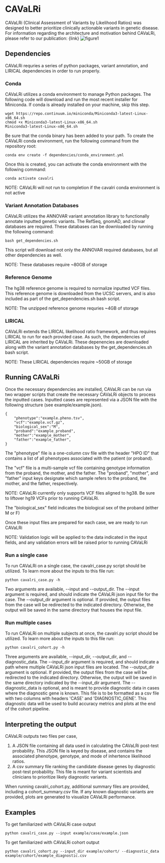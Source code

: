 # CAVaLRi
CAVaLRi (Clinical Assessment of Variants by Likelihood Ratios) was designed to better prioritize clinically actionable variants in genetic disease. For information regarding the architecture and motivation behind CAVaLRi, please refer to our publication: {link}
![figure1](https://user-images.githubusercontent.com/72405035/204615195-6b28be5c-64de-4c59-a27e-bb7aea0c3cb1.png)

## Dependencies
CAVaLRi requries a series of python packages, variant annotation, and LIRICAL dependencies in order to run properly.

### Conda
CAVaLRi utilizes a conda environment to manage Python packages. The following code will download and run the most recent installer for Miniconda. If conda is already installed on your machine, skip this step.
```
wget https://repo.continuum.io/miniconda/Miniconda3-latest-Linux-x86_64.sh
chmod +x Miniconda3-latest-Linux-x86_64.sh
Miniconda3-latest-Linux-x86_64.sh
```

Be sure that the conda binary has been added to your path. To create the CAVaLRi conda environment, run the following command from the repository root:
```
conda env create -f dependencies/conda_environment.yml
```

Once this is created, you can activate the conda environment with the following command:
```
conda activate cavalri
```

NOTE: CAVaLRi will not run to completion if the cavalri conda environment is not active

### Variant Annotation Databases
CAVaLRi utilizes the ANNOVAR variant annotation library to functionally annotate inputted genetic variants. The RefSeq, gnomAD, and clinvar databases are required. These databases can be downloaded by running the following command:
```
bash get_dependencies.sh
```

This script will download not only the ANNOVAR required databases, but all other dependencies as well.

NOTE: These databases require ~80GB of storage

### Reference Genome
The hg38 reference genome is required to normalize inputted VCF files. This reference genome is downloaded from the UCSC servers, and is also included as part of the get_dependencies.sh bash script.

NOTE: The unzipped reference genome requries ~4GB of storage

### LIRICAL
CAVaLRi extends the LIRICAL likelihood ratio framework, and thus requires LIRICAL to run for each provided case. As such, the dependencies of LIRICAL are inherited by CAVaLRi. These depenencies are downloaded along with the variant annotation databases by the get_dependencies.sh bash script.

NOTE: These LIRICAL dependencies require ~50GB of storage

## Running CAVaLRi
Once the necessary dependencies are installed, CAVaLRi can be run via two wrapper scripts that create the necessary CAVaLRi objects to process the inputted cases. Inputted cases are represented via a JSON file with the following structure (see example/example.json).
```
{
    "phenotype":"example.pheno.tsv",
    "vcf":"example.vcf.gz",
    "biological_sex":"M",
    "proband":"example_proband",
    "mother":"example_mother",
    "father":"example_father",
}
```

The "phenotype" file is a one-column csv file with the header "HPO ID" that contains a list of all phenotypes associated with the patient (or proband).

The "vcf" file is a multi-sample vcf file containing genotype information from the proband, the mother, and the father. The "proband", "mother", and "father" input keys designate which sample refers to the proband, the mother, and the father, respectively.

NOTE: CAVaLRi currently only supports VCF files aligned to hg38. Be sure to liftover hg19 VCFs prior to running CAVaLRi.

The "biological_sex" field indicates the biological sex of the proband (either M or F)

Once these input files are prepared for each case, we are ready to run CAVaLRi

NOTE: Validation logic will be applied to the data indicated in the input fields, and any validation errors will be raised prior to running CAVaLRi

### Run a single case
To run CAVaLRi on a single case, the cavalri_case.py script should be utilized. To learn more about the inputs to this file run:
```
python cavalri_case.py -h
```
Two arguments are available, --input and --output_dir. The --input argument is required, and should indicate the CAVaLRi json input file for the case. The --output_dir argument is optional. If provided, the output files from the case will be redirected to the indicated directory. Otherwise, the output will be saved in the same directory that houses the input file.

### Run multiple cases
To run CAVaLRi on multiple subjects at once, the cavalri.py script should be utilized. To learn more about the inputs to this file run:
```
python cavalri_cohort.py -h
```

Three arguments are available, --input_dir, --output_dir, and --diagnostic_data. The --input_dir argument is required, and should indicate a path where multiple CAVaLRi json input files are located. The --output_dir argument is optional. If provided, the output files from the case will be redirected to the indicated directory. Otherwise, the output will be saved in the same directory indicated by the --input_dir argument. The --diagnostic_data is optional, and is meant to provide diagnostic data in cases where the diagnostic gene is known. This file is to be formatted as a csv file with two columns with headers 'CASE' and 'DIAGNOSTIC_GENE'. This diagnostic data will be used to build accuracy metrics and plots at the end of the cohort pipeline.

## Interpreting the output
CAVaLRi outputs two files per case,
1. A JSON file containing all data used in calculating the CAVaLRi post-test probability. This JSON file is keyed by disease, and contains the associated phenotype, genotype, and mode of inhertence likelihood ratios.
2. A csv summary file ranking the candidate disease genes by diagnostic post-test probability. This file is meant for variant scientists and clinicians to prioritize likely diagnostic variants.

When running cavalri_cohort.py, additional summary files are provided, including a cohort_summary.csv file. If any known diagnostic variants are provided, plots are generated to visualize CAVaLRi performance.

## Examples
To get familiarized with CAVaLRi case output
```
python cavalri_case.py --input example/case/example.json
```

To get familiarized with CAVaLRi cohort output
```
python cavalri_cohort.py --input_dir example/cohort/ --diagnostic_data example/cohort/example_diagnostic.csv
```
